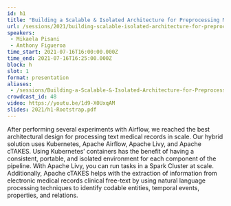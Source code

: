 ```yaml
---
id: h1
title: "Building a Scalable & Isolated Architecture for Preprocessing Medical Records"
url: /sessions/2021/building-scalable-isolated-architecture-for-preprocessing-medical-records
speakers:
 - Mikaela Pisani
 - Anthony Figueroa
time_start: 2021-07-16T16:00:00.000Z
time_end: 2021-07-16T16:25:00.000Z
block: h
slot: 1
format: presentation
aliases:
 - /sessions/Building-a-Scalable-&-Isolated-Architecture-for-Preprocessing-Medical-Records
crowdcast_id: 48
video: https://youtu.be/1d9-X0UxqAM
slides: 2021/h1-Rootstrap.pdf
---
```


After performing several experiments with Airflow, we reached the best architectural design for processing text medical records in scale. Our hybrid solution uses Kubernetes, Apache Airflow, Apache Livy, and Apache cTAKES. Using Kubernetes’ containers has the benefit of having a consistent, portable, and isolated environment for each component of the pipeline.
 With Apache Livy, you can run tasks in a Spark Cluster at scale. Additionally, Apache cTAKES helps with the extraction of information from electronic medical records clinical free-text by using natural language processing techniques to identify codable entities, temporal events, properties, and relations.
